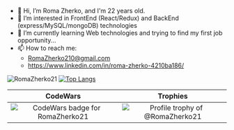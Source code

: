 - 👋 Hi, I’m Roma Zherko, and I'm 22 years old.
- 👀 I’m interested in FrontEnd (React/Redux) and BackEnd (express/MySQL/mongoDB) technologies
- 🌱 I’m currently learning Web technologies and trying to find my first job opportunity...
- 📫 How to reach me: 
  - RomaZherko210@gmail.com
  - https://www.linkedin.com/in/roma-zherko-4210ba186/ 
  
 ![RomaZherko21](https://github-readme-stats.vercel.app/api?username=RomaZherko21&show_icons=true&theme=dracula)
 [![Top Langs](https://github-readme-stats.vercel.app/api/top-langs/?username=RomaZherko21&layout=compact)](https://github.com/anuraghazra/github-readme-stats)

CodeWars                   |  Trophies
:-------------------------:|:-------------------------:
![CodeWars badge for RomaZherko21](https://www.codewars.com/users/RomaZherko21/badges/large)  |  ![Profile trophy of @RomaZherko21](https://github-profile-trophy.vercel.app/?username=RomaZherko21)
